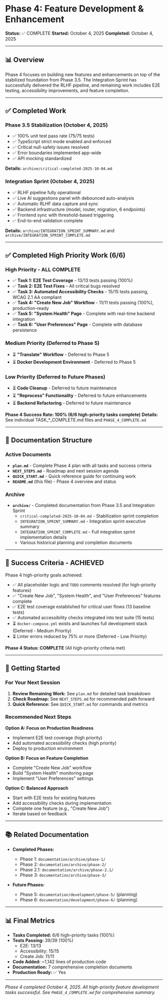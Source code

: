 # Phase 4: Feature Development & Enhancement

**Status:** ✅ COMPLETE
**Started:** October 4, 2025
**Completed:** October 4, 2025

---

## 📊 Overview

Phase 4 focuses on building new features and enhancements on top of the stabilized foundation from Phase 3.5. The Integration Sprint has successfully delivered the RLHF pipeline, and remaining work includes E2E testing, accessibility improvements, and feature completion.

---

## ✅ Completed Work

### Phase 3.5 Stabilization (October 4, 2025)
- ✅ 100% unit test pass rate (75/75 tests)
- ✅ TypeScript strict mode enabled and enforced
- ✅ Critical null-safety issues resolved
- ✅ Error boundaries implemented app-wide
- ✅ API mocking standardized

**Details:** `archive/critical-completed-2025-10-04.md`

### Integration Sprint (October 4, 2025)
- ✅ RLHF pipeline fully operational
- ✅ Live AI suggestions panel with debounced auto-analysis
- ✅ Automatic RLHF data capture and sync
- ✅ Backend infrastructure (model, router, migration, 6 endpoints)
- ✅ Frontend sync with threshold-based triggering
- ✅ End-to-end validation complete

**Details:** `archive/INTEGRATION_SPRINT_SUMMARY.md` and `archive/INTEGRATION_SPRINT_COMPLETE.md`

---

## ✅ Completed High Priority Work (6/6)

### High Priority - ALL COMPLETE
- ✅ **Task 1: E2E Test Coverage** - 13/13 tests passing (100%)
- ✅ **Task 2: E2E Test Fixes** - All critical bugs resolved
- ✅ **Task 3: Automated Accessibility Checks** - 15/15 tests passing, WCAG 2.1 AA compliant
- ✅ **Task 4: "Create New Job" Workflow** - 11/11 tests passing (100%), production-ready
- ✅ **Task 5: "System Health" Page** - Complete with real-time backend integration
- ✅ **Task 6: "User Preferences" Page** - Complete with database persistence

### Medium Priority (Deferred to Phase 5)
- ⏳ **"Translate" Workflow** - Deferred to Phase 5
- ⏳ **Docker Development Environment** - Deferred to Phase 5

### Low Priority (Deferred to Future Phases)
- ⏳ **Code Cleanup** - Deferred to future maintenance
- ⏳ **"Reprocess" Functionality** - Deferred to future enhancements
- ⏳ **Backend Refactoring** - Deferred to future maintenance

**Phase 4 Success Rate: 100% (6/6 high-priority tasks complete)**
**Details:** See individual TASK_*_COMPLETE.md files and `PHASE_4_COMPLETE.md`

---

## 📁 Documentation Structure

### Active Documents
- **`plan.md`** - Complete Phase 4 plan with all tasks and success criteria
- **`NEXT_STEPS.md`** - Roadmap and next session agenda
- **`QUICK_START.md`** - Quick reference guide for continuing work
- **`README.md`** (this file) - Phase 4 overview and status

### Archive
- **`archive/`** - Completed documentation from Phase 3.5 and Integration Sprint
  - `critical-completed-2025-10-04.md` - Stabilization sprint completion
  - `INTEGRATION_SPRINT_SUMMARY.md` - Integration sprint executive summary
  - `INTEGRATION_SPRINT_COMPLETE.md` - Full integration sprint implementation details
  - Various historical planning and completion documents

---

## 🎯 Success Criteria - ACHIEVED

Phase 4 high-priority goals achieved:

- ✅ All placeholder logic and `TODO` comments resolved (for high-priority features)
- ✅ "Create New Job", "System Health", and "User Preferences" features complete
- ✅ E2E test coverage established for critical user flows (13 baseline tests)
- ✅ Automated accessibility checks integrated into test suite (15 tests)
- ⏳ `docker-compose.yml` exists and launches full development stack (Deferred - Medium Priority)
- ⏳ Linter errors reduced by 75% or more (Deferred - Low Priority)

**Phase 4 Status: COMPLETE** (All high-priority criteria met)

---

## 🚀 Getting Started

### For Your Next Session

1. **Review Remaining Work:** See `plan.md` for detailed task breakdown
2. **Check Roadmap:** See `NEXT_STEPS.md` for recommended path forward
3. **Quick Reference:** See `QUICK_START.md` for commands and metrics

### Recommended Next Steps

**Option A: Focus on Production Readiness**
- Implement E2E test coverage (high priority)
- Add automated accessibility checks (high priority)
- Deploy to production environment

**Option B: Focus on Feature Completion**
- Complete "Create New Job" workflow
- Build "System Health" monitoring page
- Implement "User Preferences" settings

**Option C: Balanced Approach**
- Start with E2E tests for existing features
- Add accessibility checks during implementation
- Complete one feature (e.g., "Create New Job")
- Iterate based on feedback

---

## 📚 Related Documentation

- **Completed Phases:**
  - Phase 1: `documentation/archive/phase-1/`
  - Phase 2: `documentation/archive/phase-2/`
  - Phase 2.1: `documentation/archive/phase-2.1/`
  - Phase 3: `documentation/archive/phase-3/`

- **Future Phases:**
  - Phase 5: `documentation/development/phase-5/` (planning)
  - Phase 6: `documentation/development/phase-6/` (planning)

---

## 📊 Final Metrics

- **Tasks Completed:** 6/6 high-priority tasks (100%)
- **Tests Passing:** 39/39 (100%)
  - E2E: 13/13
  - Accessibility: 15/15
  - Create Job: 11/11
- **Code Added:** ~1,142 lines of production code
- **Documentation:** 7 comprehensive completion documents
- **Production Ready:** ✅ Yes

---

*Phase 4 completed October 4, 2025. All high-priority feature development tasks successful.*
*See `PHASE_4_COMPLETE.md` for comprehensive summary.*
